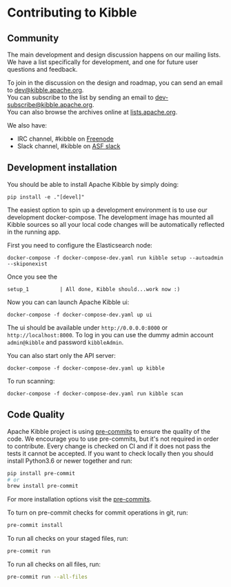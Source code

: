 # Contributing to Kibble #

## Community

The main development and design discussion happens on our mailing lists.
We have a list specifically for development, and one for future user questions and feedback.

To join in the discussion on the design and roadmap, you can send an email to [dev@kibble.apache.org](mailto:dev@kibble.apache.org).<br/>
You can subscribe to the list by sending an email to [dev-subscribe@kibble.apache.org](mailto:dev-subscribe@kibble.apache.org).<br/>
You can also browse the archives online at [lists.apache.org](https://lists.apache.org/list.html?dev@kibble.apache.org).

We also have:
- IRC channel, #kibble on [Freenode](https://webchat.freenode.net/?channels=#kibble)
- Slack channel, #kibble on [ASF slack](https://s.apache.org/slack-invite)

## Development installation

You should be able to install Apache Kibble by simply doing:
```
pip install -e ."[devel]"
```

The easiest option to spin up a development environment is to use our development docker-compose.
The development image has mounted all Kibble sources so all your local code changes will be automatically
reflected  in the running app.

First you need to configure the Elasticsearch node:
```
docker-compose -f docker-compose-dev.yaml run kibble setup --autoadmin --skiponexist
```
Once you see the
```
setup_1          | All done, Kibble should...work now :)
```
Now you can can launch Apache Kibble ui:
```
docker-compose -f docker-compose-dev.yaml up ui
```
The ui should be available under `http://0.0.0.0:8000` or `http://localhost:8000`. To log in you can use
the dummy admin account `admin@kibble` and password `kibbleAdmin`.

You can also start only the API server:
```
docker-compose -f docker-compose-dev.yaml up kibble
```

To run scanning:
```
docker-compose -f docker-compose-dev.yaml run kibble scan
```

## Code Quality

Apache Kibble project is using [pre-commits](https://pre-commit.com) to ensure the quality of the code.
We encourage you to use pre-commits, but it's not required in order to contribute. Every change is checked
on CI and if it does not pass the tests it cannot be accepted. If you want to check locally then
you should install Python3.6 or newer together and run:
```bash
pip install pre-commit
# or
brew install pre-commit
```
For more installation options visit the [pre-commits](https://pre-commit.com).

To turn on pre-commit checks for commit operations in git, run:
```bash
pre-commit install
```
To run all checks on your staged files, run:
```bash
pre-commit run
```
To run all checks on all files, run:
```bash
pre-commit run --all-files
```
